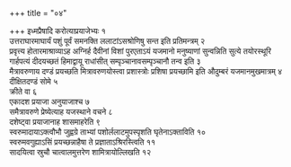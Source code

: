 +++
title = "०४"

+++
इध्मप्रैषादि करोत्याप्रयाजेभ्यः १  
उत्तराघारमाघार्यं पशुं पूर्वं समनक्ति ललाटांऽसश्रोणिषु सन्त इति प्रतिमन्त्रम् २  
प्रवृत्त्य होतारमाश्राव्याऽह अग्निर्ह दैवीनां विशां पुरएताऽयं यजमानो मनुष्याणां सुन्वन्निति सुत्ये तयोरस्थूरि गार्हपत्यं दीदयच्छतं हिमाद्वायू राधांसीत् सम्पृञ्चानावसम्पृञ्चानौ तन्व इति ३  
मैत्रावरुणाय दण्डं प्रयच्छति मित्रावरुणयोस्त्वा प्रशास्त्रोः प्रशिषा प्रयच्छामि इति औदुम्बरं यजमानमुखमात्रम् ४  
दीक्षितदण्डं सोमे ५  
क्रीते वा ६  
एकादश प्रयाजा अनुयाजाश्च ७  
समैत्रावरुणे प्रेष्येत्याह यजस्थाने वचने ८  
दशेष्ट्वा प्रयाजानाह शासमाहरेति ९  
स्वरुमादायाऽक्त्वौभौ जुह्वग्रे ताभ्यां पशोर्ललाटमुपस्पृशति घृतेनाऽक्ताविति १०  
स्वरुमवगुह्याऽसिं प्रयच्छन्नाहैषा ते प्रज्ञाताऽश्रिरस्त्विति ११  
सादयित्वा स्रुचौ चात्वालमुत्तरेण शामित्रायोल्लिखति १२  
